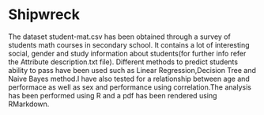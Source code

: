 # Shipwreck
The dataset student-mat.csv has been obtained through a survey of students math courses in secondary school. It contains a lot of interesting social, gender and study information about students(for further info refer the Attribute description.txt file). Different methods to predict students ability to pass have been used such as Linear Regression,Decision Tree and Naive Bayes method.I have also tested for a relationship between age and performace as well as sex and performance using correlation.The analysis has been performed using R and a pdf has  been rendered using RMarkdown.
